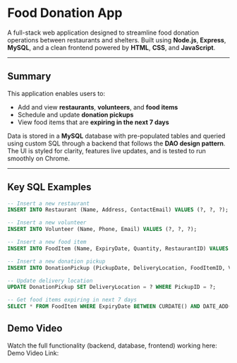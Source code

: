 # Food Donation App

A full-stack web application designed to streamline food donation operations between restaurants and shelters. Built using **Node.js**, **Express**, **MySQL**, and a clean frontend powered by **HTML**, **CSS**, and **JavaScript**.

---

## Summary

This application enables users to:
- Add and view **restaurants**, **volunteers**, and **food items**
- Schedule and update **donation pickups**
- View food items that are **expiring in the next 7 days**

Data is stored in a **MySQL** database with pre-populated tables and queried using custom SQL through a backend that follows the **DAO design pattern**. The UI is styled for clarity, features live updates, and is tested to run smoothly on Chrome.

---

## Key SQL Examples

```sql
-- Insert a new restaurant
INSERT INTO Restaurant (Name, Address, ContactEmail) VALUES (?, ?, ?);

-- Insert a new volunteer
INSERT INTO Volunteer (Name, Phone, Email) VALUES (?, ?, ?);

-- Insert a new food item
INSERT INTO FoodItem (Name, ExpiryDate, Quantity, RestaurantID) VALUES (?, ?, ?, ?);

-- Insert a new donation pickup
INSERT INTO DonationPickup (PickupDate, DeliveryLocation, FoodItemID, VolunteerID) VALUES (?, ?, ?, ?);

-- Update delivery location
UPDATE DonationPickup SET DeliveryLocation = ? WHERE PickupID = ?;

-- Get food items expiring in next 7 days
SELECT * FROM FoodItem WHERE ExpiryDate BETWEEN CURDATE() AND DATE_ADD(CURDATE(), INTERVAL 7 DAY);
```

## Demo Video

Watch the full functionality (backend, database, frontend) working here:  
  Demo Video Link:

